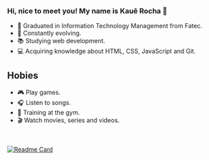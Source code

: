 ### Hi, nice to meet you! My name is Kauê Rocha 👋

- 🔭 Graduated in Information Technology Management from Fatec.
- 🚀 Constantly evolving.
- 📚 Studying web development.
- 💻 Acquiring knowledge about HTML, CSS, JavaScript and Git.

## Hobies

- 🎮 Play games.
- 🎧 Listen to songs.
- 💪 Training at the gym.
- 🎬 Watch movies, series and videos.



<br>





[![Readme Card](https://github-readme-stats.vercel.app/api/top-langs/?username=KaueRochaVieira&layout=compact)](https://github.com/anuraghazra/github-readme-stats)

